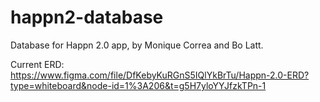 # happn2-database
Database for Happn 2.0 app, by Monique Correa and Bo Latt.

Current ERD:
https://www.figma.com/file/DfKebyKuRGnS5IQlYkBrTu/Happn-2.0-ERD?type=whiteboard&node-id=1%3A206&t=g5H7yloYYJfzkTPn-1
